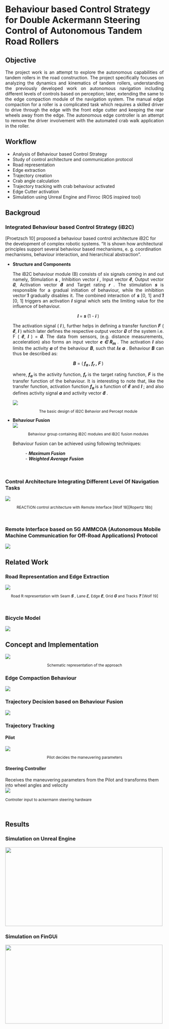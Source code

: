 # Behaviour based Control Strategy for Double Ackermann Steering Control of Autonomous Tandem Road Rollers



## Objective

<p align="justify">
The project work is an attempt to explore the autonomous capabilities of tandem rollers in the road construction. The project specifically focuses on analyzing the dynamics and
kinematics of tandem rollers, understanding the previously developed work on autonomous navigation including different levels of controls based on perception; later, extending
the same to the edge compaction module of the navigation system. The manual edge compaction for a roller is a complicated task which requires a skilled driver to drive through the edge with the front edge cutter and keeping the rear wheels away from the edge. The autonomous edge controller is an attempt to remove the driver involvement with the automated crab walk application in the roller.  </p>

## Workflow

<ul>
<li> Analysis of Behaviour based Control Strategy </li>
<li> Study of control architecture and communication protocol </li>
<li> Road representation </li>
<li> Edge extraction </li>
<li> Trajectory creation </li>
<li> Crab angle calculation </li>
<li> Trajectory tracking with crab behaviour activated </li>
<li> Edge Cutter activation </li>
<li> Simulation using Unreal Engine and Finroc (ROS inspired tool) </li>
</ul>

## Backgroud

### Integrated Behaviour based Control Strategy (iB2C)

[Proetzsch 10] proposed a behaviour based control architecture iB2C for the development of complex robotic systems. “It is shown how architectural principles support several behaviour based mechanisms, e. g. coordination mechanisms, behaviour interaction, and hierarchical abstraction”.

<ul>
  <li> <b> Structure and Components </b> </li>
  <p align="justify">
  The iB2C behaviour module (B) consists of six signals coming in and out namely, Stimulation <b><i>s </i> </b>, Inhibition vector <b><i>i </i> </b>, Input vector <b> <i>e</i>&#8407;</b>, Output vector <b> <i>u</i>&#8407;</b>, Activation vector <b> <i>a</i>&#8407;</b> and Target rating <b><i>r </i> </b>. The stimulation <b><i>s </i> </b> is responsible for a gradual initiation of behaviour, while the inhibition vector <b> <i>i</i>&#8407;</b> gradually disables it. The combined interaction of <b><i>s </i> </b> [0, 1] and <b> <i>i</i>&#8407;</b> [0, 1] triggers an activation <b><i>l </i> </b> signal which sets the limiting value for the influence of behaviour. </p>
  
  <p align="center"> <b><i>l </i> </b> = <b><i>s </i> </b> (1 - <b><i>i </i> </b>) </p>
  
 <p align="justify"> The activation signal ( <b><i>l </i> </b> ), further helps in defining a transfer function <b><i>F</i></b> ( <b> <i>e</i>&#8407;</b>,  <b><i>l </i> </b> ) which later defines the respective output vector <b> <i>u</i>&#8407;</b> of the system i.e. F </i></b> ( <b> <i>e</i>&#8407;</b>,  <b><i>l </i> </b> ) = <b> <i>u</i>&#8407;</b>. The data from sensors, (e.g. distance measurements, acceleration) also forms an input vector <b> <i> e &#8712; R<sub>m </sub> </i> </b>. The activation <b> <i>l</i></b> also limits the activity <b> <i>a </i></b>  of the behaviour <b> <i>B</i></b>, such that <b> <i>l&#8804; a </i></b> . Behaviour  <b> <i>B</i></b> can thus be described as:</p>
<p align="center">  <b><i>B</i></b> = (<b><i> f<sub>a </sub> , f<sub>r</sub> , F </b></i>)  </p> 
 
<p align="justify">
where, <b><i> f<sub>a </sub> </b></i> is the activity function,  <b><i> f<sub>r</sub> </b></i> is the target rating function,  <b><i> F</b></i> is the transfer function
of the behaviour. It is interesting to note that, like the transfer function, activation function  <b><i> f<sub>a </sub> </b></i> is a function of <b> <i>e</i>&#8407;</b> and <b><i>l </i> </b> ; and also defines activity signal <b><i>a</i> </b>  and activity vector <b> <i>a</i>&#8407;</b> . </p>
  
  <img src="https://github.com/ayadav10491/Portfolio/blob/master/images/ib2c_structure_.JPG?raw=true"> 
 <p align="center" style="font-size:12px"> The basic design of iB2C Behavior and Percept module  </p> 
  
<li> <b> Behaviour Fusion </b> </li>

  <img src="https://github.com/ayadav10491/Portfolio/blob/master/images/fusion.png?raw=true"> 
  <p align="center" style="font-size:12px"> Behaviour group containing iB2C modules and iB2C fusion modules  </p> 

  Behaviour fusion can be achieved using following techniques: 
  <dl>
  <dd>- <b> <i> Maximum Fusion </i> </b> </dd>
  <dd>- <b> <i> Weighted Average Fusion </i> </b> </dd>
  </dl>
</ul>
<br>

### Control Architecture Integrating Different Level Of Navigation Tasks 

<img src="https://github.com/ayadav10491/Portfolio/blob/master/images/architecture - Copy.png?raw=true" >
<p align="center" style="font-size:12px"> REACTiON control architecture with Remote Interface [Wolf 18][Ropertz 18b] </p>  <br>

### Remote Interface based on 5G AMMCOA (Autonomous Mobile Machine Communication for Off-Road Applications) Protocol
<img src="https://github.com/ayadav10491/Portfolio/blob/master/images/ammacoa.png?raw=true" > <br>

## Related Work 

### Road Representation and Edge Extraction
<img src="https://github.com/ayadav10491/Portfolio/blob/master/images/road_representation.png?raw=true" >
<p align="center" style="font-size:12px"> Road R representation with Seam <b> <i>S</i>&#8407;</b> , Lane <b> <i>L</i>&#8407;</b>, Edge <b> <i>E</i>&#8407;</b>, Grid <b> <i>G</i>&#8407;</b> and Tracks <b> <i>T</i>&#8407;</b> [Wolf 19] </p>  <br>

### Bicycle Model
<img src="https://github.com/ayadav10491/Portfolio/blob/master/images/bicycle_model.png?raw=true" > <br>


## Concept and Implementation

<img src="https://github.com/ayadav10491/Portfolio/blob/master/images/methodolgy.png?raw=true" >
<p align="center" style="font-size:12px"> Schematic representation of the approach</p> 

### Edge Compaction Behaviour 
<img src="https://github.com/ayadav10491/Portfolio/blob/master/images/implementation_edge_compaction_behaviour - Copy.png?raw=true" >

### Trajectory Decision based on Behaviour Fusion
<img src="https://github.com/ayadav10491/Portfolio/blob/master/images/task_trajectory.png?raw=true" >

### Trajectory Tracking 

#### Pilot
<img src="https://github.com/ayadav10491/Portfolio/blob/master/images/pilot.png?raw=true" >
<p align="center" style="font-size:12px"> Pilot decides the maneuvering parameters</p> 

#### Steering Controller

Receives the maneuvering parameters from the Pilot and transforms them into wheel angles and velocity <br>
<img src="https://github.com/ayadav10491/Portfolio/blob/master/images/controller.png?raw=true" >
<p align="justify" style="font-size:12px">Controller input to ackermann steering hardware</p>  <br>

## Results

### Simulation on Unreal Engine
<img src="https://github.com/ayadav10491/Portfolio/blob/master/images/robot_unreal.gif?raw=true" width="500" height="250"> <br>

### Simulation on FinGUi
<img src="https://github.com/ayadav10491/Portfolio/blob/master/images/robot_finroc.gif?raw=true"  width="500" height="250"/><br>
